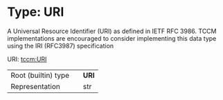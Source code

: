 
# Type: URI


A Universal Resource Identifier (URI) as defined in IETF RFC 3986. TCCM implementations are encouraged to consider implementing this data type using the IRI (RFC3987) specification

URI: [tccm:URI](https://hotecosystem.org/tccm/URI)

|  |  |  |
| --- | --- | --- |
| Root (builtin) type | | **URI** |
| Representation | | str |
